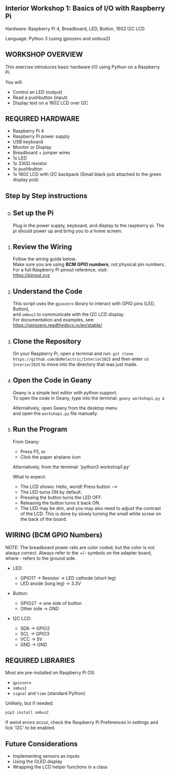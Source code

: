 
Interior Workshop 1: Basics of I/O with Raspberry Pi
----------------------------------------------------------------------  
Hardware: Raspberry Pi 4, Breadboard, LED, Button, 1602 I2C LCD  

Language: Python 3 (using gpiozero and smbus2)

 
WORKSHOP OVERVIEW
----------------------------------------------------------------------

This exercise introduces basic hardware I/O using Python on a Raspberry Pi.

You will:
- Control an LED (output)
- Read a pushbutton (input)
- Display text on a 1602 LCD over I2C

  
REQUIRED HARDWARE
----------------------------------------------------------------------

- Raspberry Pi 4
- Raspberry Pi power supply
- USB keyboard
- Monitor or Display
- Breadboard + jumper wires
- 1x LED
- 1x 330Ω resistor
- 1x pushbutton
- 1x 1602 LCD with I2C backpack (Small black pcb attached to the green display pcb)


Step by Step instructions
----------------------------------------------------------------------
0. Set up the Pi
   ---------------
   Plug in the power supply, keyboard, and display to the raspberry pi. The pi should power up and bring you to a home screen.
1. Review the Wiring  
   ------------------
   Follow the wiring guide below.  
   Make sure you are using **BCM GPIO numbers**, not physical pin numbers.  
   For a full Raspberry Pi pinout reference, visit:  
   https://pinout.xyz

2. Understand the Code  
   ---------------------
   This script uses the `gpiozero` library to interact with GPIO pins (LED, Button),  
   and `smbus2` to communicate with the I2C LCD display.  
   For documentation and examples, see:  
   https://gpiozero.readthedocs.io/en/stable/

3. Clone the Repository  
   ---------------------
   On your Raspberry Pi, open a terminal and run:
   ```git clone https://github.com/QURelectric/Interior2025```
   and then enter
   ```cd Interior2025```
   to move into the directory that was just made. 

4. Open the Code in Geany  
   ------------------------
   Geany is a simple text editor with python support.  
   To open the code in Geany, type into the terminal:
   `geany workshop1.py &`

   Alternatively, open Geany from the desktop menu  
   and open the `workshop1.py` file manually.

5. Run the Program  
   ----------------
   From Geany:
     - Press F5, or
     - Click the paper airplane icon

   Alternatively, from the terminal:
   'python3 workshop1.py'

   What to expect:
     - The LCD shows:
         Hello, world!
         Press button -->
     - The LED turns ON by default.
     - Pressing the button turns the LED OFF.
     - Releasing the button turns it back ON.
     - The LED may be dim, and you may also need to adjust the contrast of the LCD. This is done by slowly turning the small white screw on the back of the board.  

WIRING (BCM GPIO Numbers)
----------------------------------------------------------------------
NOTE: The breadboard power rails are color coded, but the color is not always correct.
Always refer to the +/- symbols on the adapter board, where - refers to the ground side.

- LED:
  - GPIO17 → Resistor → LED cathode (short leg)
  - LED anode (long leg) → 3.3V

- Button:
  - GPIO27 → one side of button
  - Other side → GND

- I2C LCD:
  - SDA → GPIO2
  - SCL → GPIO3
  - VCC → 5V
  - GND → GND

REQUIRED LIBRARIES
----------------------------------------------------------------------

Most are pre-installed on Raspberry Pi OS:
- `gpiozero`
- `smbus2`
- `signal` and `time` (standard Python)

Unlikely, but if needed:
```bash
pip3 install smbus2
```
If weird errors occur, check the Raspberry Pi Preferences in settings and tick 'I2C' to be enabled. 

Future Considerations
----------------------------------------------------------------------
- Implementing sensors as inputs
- Using the OLED display
- Wrapping the LCD helper functions in a class
